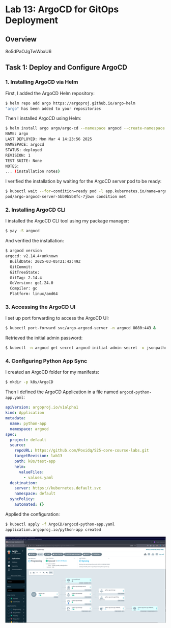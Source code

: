 # Lab 13: ArgoCD for GitOps Deployment

## Overview
8o5dPaOJgTwWoxU6
## Task 1: Deploy and Configure ArgoCD

### 1. Installing ArgoCD via Helm

First, I added the ArgoCD Helm repository:
```bash
$ helm repo add argo https://argoproj.github.io/argo-helm
"argo" has been added to your repositories
```

Then I installed ArgoCD using Helm:
```bash
$ helm install argo argo/argo-cd --namespace argocd --create-namespace
NAME: argo
LAST DEPLOYED: Mon Mar 4 14:23:56 2025
NAMESPACE: argocd
STATUS: deployed
REVISION: 1
TEST SUITE: None
NOTES:
... (installation notes)
```

I verified the installation by waiting for the ArgoCD server pod to be ready:
```bash
$ kubectl wait --for=condition=ready pod -l app.kubernetes.io/name=argocd-server -n argocd --timeout=90s
pod/argo-argocd-server-5bb9b5b8fc-7jbwv condition met
```

### 2. Installing ArgoCD CLI

I installed the ArgoCD CLI tool using my package manager:
```bash
$ yay -S argocd
```

And verified the installation:
```bash
$ argocd version
argocd: v2.14.4+unknown
  BuildDate: 2025-03-05T21:42:49Z
  GitCommit:
  GitTreeState:
  GitTag: 2.14.4
  GoVersion: go1.24.0
  Compiler: gc
  Platform: linux/amd64
```

### 3. Accessing the ArgoCD UI

I set up port forwarding to access the ArgoCD UI:
```bash
$ kubectl port-forward svc/argo-argocd-server -n argocd 8080:443 &
```

Retrieved the initial admin password:
```bash
$ kubectl -n argocd get secret argocd-initial-admin-secret -o jsonpath="{.data.password}" | base64 --decode
```

### 4. Configuring Python App Sync

I created an ArgoCD folder for my manifests:
```bash
$ mkdir -p k8s/ArgoCD
```

Then I defined the ArgoCD Application in a file named `argocd-python-app.yaml`:
```yaml
apiVersion: argoproj.io/v1alpha1
kind: Application
metadata:
  name: python-app
  namespace: argocd
spec:
  project: default
  source:
    repoURL: https://github.com/Poxidq/S25-core-course-labs.git
    targetRevision: lab13
    path: k8s/test-app
    helm:
      valueFiles:
        - values.yaml
  destination:
    server: https://kubernetes.default.svc
    namespace: default
  syncPolicy:
    automated: {}
```

Applied the configuration:
```bash
$ kubectl apply -f ArgoCD/argocd-python-app.yaml
application.argoproj.io/python-app created
```

![](./images/13_1.png)
